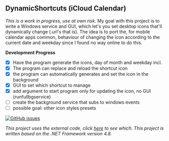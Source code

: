 ## DynamicShortcuts (iCloud Calendar)
*This is a work in progress, use at own risk.*
My goal with this project is to write a Windows service and GUI, which let's you set desktop icons that'll dynamically change (.url's that is). The idea is to port the, for mobile calendar apps common, behaviour of changing the icon according to the current date and weekday since I found no way online to do this.

**Development Progress**

 - [x] Have the program generate the icons, day of month and weekday incl.
 - [x] The program can replace and reload the shortcut icon
 - [x] the program can automatically generates and set the icon in the background
 - [x] GUI to set which shortcut to manage
 - [x] add argument to start program only for updating the icon, no GUI (runfullbgservice)
 - [ ] create the background service that subs to windows events
 - [ ] possible goal: other icon styles presets

[![GitHub issues](https://img.shields.io/github/issues/LeLoomi/DynamicShortcuts?color=red)](https://github.com/LeLoomi/DynamicShortcuts/issues)

*This project uses the external code, click [here](https://github.com/LeLoomi/DynamicShortcuts/blob/main/EXTERNAL-CODE.md) to see which.*
*This project is written based on the .NET Framework version 4.8.*
